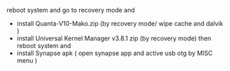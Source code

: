 reboot system and go to recovery mode and

- install Quanta-V10-Mako.zip (by recovery mode/ wipe cache and dalvik )
- install Universal Kernel Manager v3.8.1 zip (by recovery mode)
then reboot system and
- install Synapse apk ( open synapse app and active usb otg by MISC menu )


